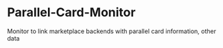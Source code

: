 # Parallel-Card-Monitor
Monitor to link marketplace backends with parallel card information, other data
